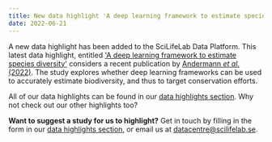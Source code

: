 ```yaml
---
title: New data highlight 'A deep learning framework to estimate species diversity' added
date: 2022-06-21
---
```


A new data highlight has been added to the SciLifeLab Data Platform. This latest data highlight, entitled ['A deep learning framework to estimate species diversity'](https://data.scilifelab.se/highlights/deep_learning_framework_estimate_biodiversity/) considers a recent publication by [Andermann *et al.* (2022)](https://www.frontiersin.org/articles/10.3389/fpls.2022.839407/full). The study explores whether deep learning frameworks can be used to accurately estimate biodiversity, and thus to target conservation efforts.

All of our data highlights can be found in our [data highlights section](/highlights/). Why not check out our other highlights too?

**Want to suggest a study for us to highlight?** Get in touch by filling in the form in our [data highlights section](/highlights/), or email us at datacentre@scilifelab.se.
